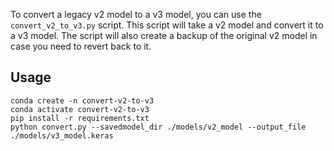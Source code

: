 To convert a legacy v2 model to a v3 model, you can use the `convert_v2_to_v3.py` script. This script will take a v2 model and convert it to a v3 model. The script will also create a backup of the original v2 model in case you need to revert back to it.

## Usage
```
conda create -n convert-v2-to-v3
conda activate convert-v2-to-v3
pip install -r requirements.txt
python convert.py --savedmodel_dir ./models/v2_model --output_file ./models/v3_model.keras
```
